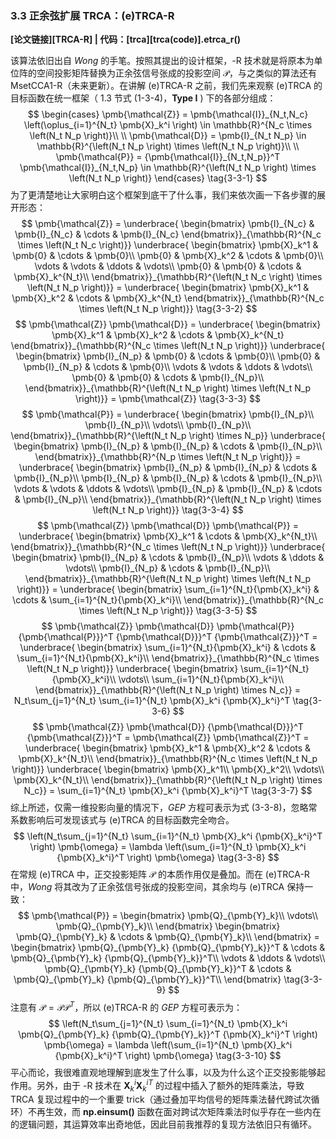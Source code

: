 ### 3.3 正余弦扩展 TRCA：(e)TRCA-R
**[论文链接][TRCA-R] | 代码：[trca][trca(code)].etrca_r()**

该算法依旧出自 *Wong* 的手笔。按照其提出的设计框架，-R 技术就是将原本为单位阵的空间投影矩阵替换为正余弦信号张成的投影空间 $\pmb{\mathcal{P}}$，与之类似的算法还有 MsetCCA1-R（未来更新）。在讲解 (e)TRCA-R 之前，我们先来观察 (e)TRCA 的目标函数在统一框架（ 1.3 节式 (1-3-4)，**Type I** ) 下的各部分组成：
$$
    \begin{cases}
        \pmb{\mathcal{Z}} = \pmb{\mathcal{I}}_{N_t,N_c} \left(\oplus_{i=1}^{N_t} \pmb{X}_k^i \right) \in \mathbb{R}^{N_c \times \left(N_t N_p \right)}\\
        \\
        \pmb{\mathcal{D}} = \pmb{I}_{N_t N_p} \in \mathbb{R}^{\left(N_t N_p \right) \times \left(N_t N_p \right)}\\
        \\
        \pmb{\mathcal{P}} = {\pmb{\mathcal{I}}_{N_t,N_p}}^T \pmb{\mathcal{I}}_{N_t,N_p} \in \mathbb{R}^{\left(N_t N_p \right) \times \left(N_t N_p \right)}
    \end{cases}
    \tag{3-3-1}
$$
为了更清楚地让大家明白这个框架到底干了什么事，我们来依次画一下各步骤的展开形态：
$$
    \pmb{\mathcal{Z}} = 
    \underbrace{
        \begin{bmatrix}
            \pmb{I}_{N_c} & \pmb{I}_{N_c} & \cdots & \pmb{I}_{N_c}
        \end{bmatrix}}_{\mathbb{R}^{N_c \times \left(N_t N_c \right)}}
    \underbrace{
        \begin{bmatrix}
            \pmb{X}_k^1 & \pmb{0} & \cdots & \pmb{0}\\
            \pmb{0} & \pmb{X}_k^2 & \cdots & \pmb{0}\\
            \vdots & \vdots & \ddots & \vdots\\
            \pmb{0} & \pmb{0} & \cdots & \pmb{X}_k^{N_t}\\
        \end{bmatrix}}_{\mathbb{R}^{\left(N_t N_c \right) \times \left(N_t N_p \right)}} = 
    \underbrace{
        \begin{bmatrix}
            \pmb{X}_k^1 & \pmb{X}_k^2 & \cdots & \pmb{X}_k^{N_t}
        \end{bmatrix}}_{\mathbb{R}^{N_c \times \left(N_t N_p \right)}}
    \tag{3-3-2}
$$
$$
    \pmb{\mathcal{Z}} \pmb{\mathcal{D}} = 
    \underbrace{
        \begin{bmatrix}
            \pmb{X}_k^1 & \pmb{X}_k^2 & \cdots & \pmb{X}_k^{N_t}
        \end{bmatrix}}_{\mathbb{R}^{N_c \times \left(N_t N_p \right)}}
    \underbrace{
        \begin{bmatrix}
            \pmb{I}_{N_p} & \pmb{0} & \cdots & \pmb{0}\\
            \pmb{0} & \pmb{I}_{N_p} & \cdots & \pmb{0}\\
            \vdots & \vdots & \ddots & \vdots\\
            \pmb{0} & \pmb{0} & \cdots & \pmb{I}_{N_p}\\
        \end{bmatrix}}_{\mathbb{R}^{\left(N_t N_p \right) \times \left(N_t N_p \right)}} = \pmb{\mathcal{Z}}
    \tag{3-3-3}
$$
$$
    \pmb{\mathcal{P}} = 
    \underbrace{
        \begin{bmatrix}
            \pmb{I}_{N_p}\\
            \pmb{I}_{N_p}\\
            \vdots\\
            \pmb{I}_{N_p}\\
        \end{bmatrix}}_{\mathbb{R}^{\left(N_t N_p \right) \times N_p}}
    \underbrace{
        \begin{bmatrix}
            \pmb{I}_{N_p} & \pmb{I}_{N_p} & \cdots & \pmb{I}_{N_p}\\
        \end{bmatrix}}_{\mathbb{R}^{N_p \times \left(N_t N_p \right)}} = 
    \underbrace{
        \begin{bmatrix}
            \pmb{I}_{N_p} & \pmb{I}_{N_p} & \cdots & \pmb{I}_{N_p}\\
            \pmb{I}_{N_p} & \pmb{I}_{N_p} & \cdots & \pmb{I}_{N_p}\\
            \vdots & \vdots & \ddots & \vdots\\
            \pmb{I}_{N_p} & \pmb{I}_{N_p} & \cdots & \pmb{I}_{N_p}\\
        \end{bmatrix}}_{\mathbb{R}^{\left(N_t N_p \right) \times \left(N_t N_p \right)}}
    \tag{3-3-4}
$$
$$
    \pmb{\mathcal{Z}} \pmb{\mathcal{D}} \pmb{\mathcal{P}} = 
    \underbrace{
        \begin{bmatrix}
            \pmb{X}_k^1 & \cdots & \pmb{X}_k^{N_t}\\
        \end{bmatrix}}_{\mathbb{R}^{N_c \times \left(N_t N_p \right)}}
    \underbrace{
        \begin{bmatrix}
            \pmb{I}_{N_p} & \cdots & \pmb{I}_{N_p}\\
            \vdots & \ddots & \vdots\\
            \pmb{I}_{N_p} & \cdots & \pmb{I}_{N_p}\\
        \end{bmatrix}}_{\mathbb{R}^{\left(N_t N_p \right) \times \left(N_t N_p \right)}} = 
    \underbrace{
        \begin{bmatrix}
            \sum_{i=1}^{N_t}{\pmb{X}_k^i} & \cdots & \sum_{i=1}^{N_t}{\pmb{X}_k^i}\\
        \end{bmatrix}}_{\mathbb{R}^{N_c \times \left(N_t N_p \right)}}
    \tag{3-3-5}
$$
$$
    \pmb{\mathcal{Z}} \pmb{\mathcal{D}} \pmb{\mathcal{P}} {\pmb{\mathcal{P}}}^T {\pmb{\mathcal{D}}}^T {\pmb{\mathcal{Z}}}^T = 
    \underbrace{
        \begin{bmatrix}
            \sum_{i=1}^{N_t}{\pmb{X}_k^i} & \cdots & \sum_{i=1}^{N_t}{\pmb{X}_k^i}\\
        \end{bmatrix}}_{\mathbb{R}^{N_c \times \left(N_t N_p \right)}}
    \underbrace{
        \begin{bmatrix}
            \sum_{i=1}^{N_t}{\pmb{X}_k^i}\\
            \vdots\\
            \sum_{i=1}^{N_t}{\pmb{X}_k^i}\\
        \end{bmatrix}}_{\mathbb{R}^{\left(N_t N_p \right) \times N_c}} = 
    N_t\sum_{j=1}^{N_t} \sum_{i=1}^{N_t} \pmb{X}_k^i {\pmb{X}_k^i}^T
    \tag{3-3-6}
$$
$$
    \pmb{\mathcal{Z}} \pmb{\mathcal{D}} {\pmb{\mathcal{D}}}^T {\pmb{\mathcal{Z}}}^T = \pmb{\mathcal{Z}} \pmb{\mathcal{Z}}^T = 
    \underbrace{
        \begin{bmatrix}
            \pmb{X}_k^1 & \pmb{X}_k^2 & \cdots & \pmb{X}_k^{N_t}\\
        \end{bmatrix}}_{\mathbb{R}^{N_c \times \left(N_t N_p \right)}}
    \underbrace{
        \begin{bmatrix}
            \pmb{X}_k^1\\
            \pmb{X}_k^2\\
            \vdots\\
            \pmb{X}_k^{N_t}\\
        \end{bmatrix}}_{\mathbb{R}^{\left(N_t N_p \right) \times N_c}} = 
    \sum_{i=1}^{N_t} \pmb{X}_k^i {\pmb{X}_k^i}^T
    \tag{3-3-7}
$$
综上所述，仅需一维投影向量的情况下，*GEP* 方程可表示为式 (3-3-8)，忽略常系数影响后可发现该式与 (e)TRCA 的目标函数完全吻合。
$$
    \left(N_t\sum_{j=1}^{N_t} \sum_{i=1}^{N_t} \pmb{X}_k^i {\pmb{X}_k^i}^T \right) \pmb{\omega} = 
    \lambda \left(\sum_{i=1}^{N_t} \pmb{X}_k^i {\pmb{X}_k^i}^T \right) \pmb{\omega}
    \tag{3-3-8}
$$
在常规 (e)TRCA 中，正交投影矩阵 $\pmb{\mathcal{P}}$ 的本质作用仅是叠加。而在 (e)TRCA-R 中，*Wong* 将其改为了正余弦信号张成的投影空间，其余均与 (e)TRCA 保持一致：
$$
    \pmb{\mathcal{P}} = 
    \begin{bmatrix}
        \pmb{Q}_{\pmb{Y}_k}\\
        \vdots\\
        \pmb{Q}_{\pmb{Y}_k}\\
    \end{bmatrix}
    \begin{bmatrix}
        \pmb{Q}_{\pmb{Y}_k} & \cdots & \pmb{Q}_{\pmb{Y}_k}\\
    \end{bmatrix} = 
    \begin{bmatrix}
        \pmb{Q}_{\pmb{Y}_k} {\pmb{Q}_{\pmb{Y}_k}}^T & \cdots & \pmb{Q}_{\pmb{Y}_k} {\pmb{Q}_{\pmb{Y}_k}}^T\\
        \vdots & \ddots & \vdots\\
        \pmb{Q}_{\pmb{Y}_k} {\pmb{Q}_{\pmb{Y}_k}}^T & \cdots & \pmb{Q}_{\pmb{Y}_k} {\pmb{Q}_{\pmb{Y}_k}}^T\\
    \end{bmatrix}
    \tag{3-3-9}
$$
注意有 $\pmb{\mathcal{P}} = \pmb{\mathcal{P}} {\pmb{\mathcal{P}}}^T$，所以 (e)TRCA-R 的 *GEP* 方程可表示为：
$$
    \left(N_t\sum_{j=1}^{N_t} \sum_{i=1}^{N_t} \pmb{X}_k^i \pmb{Q}_{\pmb{Y}_k} {\pmb{Q}_{\pmb{Y}_k}}^T {\pmb{X}_k^i}^T \right) \pmb{\omega} = 
    \lambda \left(\sum_{i=1}^{N_t} \pmb{X}_k^i {\pmb{X}_k^i}^T \right) \pmb{\omega}
    \tag{3-3-10}
$$
平心而论，我很难直观地理解到底发生了什么事，以及为什么这个正交投影能够起作用。另外，由于 -R 技术在 $\pmb{X}_k^i {\pmb{X}_k^i}^T$ 的过程中插入了额外的矩阵乘法，导致 TRCA 复现过程中的一个重要 trick（通过叠加平均信号的矩阵乘法替代跨试次循环）不再生效，而 **np.einsum()** 函数在面对跨试次矩阵乘法时似乎存在一些内在的逻辑问题，其运算效率出奇地低，因此目前我推荐的复现方法依旧只有循环。
